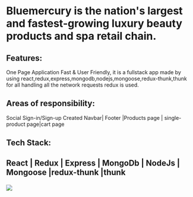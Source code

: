 


<div>
<h1>Bluemercury is the nation's largest and fastest-growing luxury beauty products and spa retail chain.</h1>

<h2>Features:</h2>
One Page Application Fast & User Friendly,
it is a fullstack app made by using react,redux,express,mongodb,nodejs,mongoose,redux-thunk,thunk
for all handling all the network requests redux is used.

<h2>Areas of responsibility:</h2>
Social Sign-in/Sign-up Created Navbar| Footer |Products page | single-product page|cart page

<h2>Tech Stack:<h2/>
<p>React | Redux | Express | MongoDb | NodeJs | Mongoose |redux-thunk |thunk<p/>
</div>

<img src="https://iili.io/DpGQIf.png"/>

